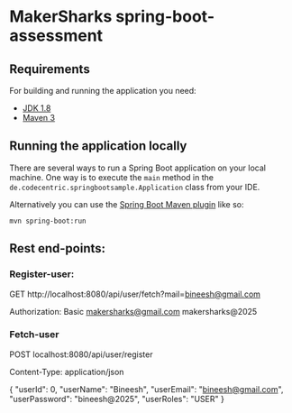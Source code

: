 # MakerSharks spring-boot-assessment



## Requirements

For building and running the application you need:

- [JDK 1.8](http://www.oracle.com/technetwork/java/javase/downloads/jdk8-downloads-2133151.html)
- [Maven 3](https://maven.apache.org)

## Running the application locally

There are several ways to run a Spring Boot application on your local machine. One way is to execute the `main` method in the `de.codecentric.springbootsample.Application` class from your IDE.

Alternatively you can use the [Spring Boot Maven plugin](https://docs.spring.io/spring-boot/docs/current/reference/html/build-tool-plugins-maven-plugin.html) like so:

```shell
mvn spring-boot:run
```
## Rest end-points:


### Register-user:

GET http://localhost:8080/api/user/fetch?mail=bineesh@gmail.com

Authorization: Basic makersharks@gmail.com makersharks@2025




### Fetch-user

POST localhost:8080/api/user/register

Content-Type: application/json

{
"userId": 0,
"userName": "Bineesh",
"userEmail": "bineesh@gmail.com",
"userPassword": "bineesh@2025",
"userRoles": "USER"
}